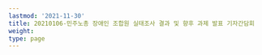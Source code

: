 ```yaml
---
lastmod: '2021-11-30'
title: 20210106-민주노총 장애인 조합원 실태조사 결과 및 향후 과제 발표 기자간담회
weight: 
type: page
---
```


